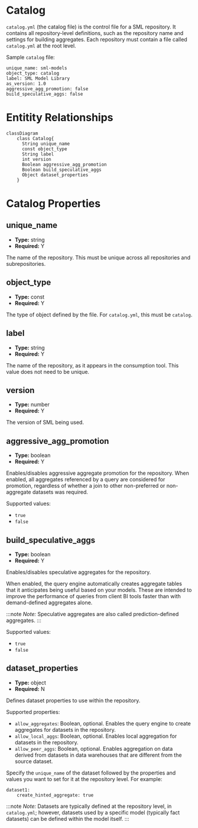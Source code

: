 # Catalog

`catalog.yml` (the catalog file) is the control file for a SML
repository. It contains all repository-level definitions, such as the
repository name and settings for building aggregates. Each repository
must contain a file called `catalog.yml` at the root level.

Sample `catalog` file:
```
unique_name: sml-models
object_type: catalog
label: SML Model Library
as_version: 1.0
aggressive_agg_promotion: false
build_speculative_aggs: false
```

# Entitity Relationships

```mermaid
classDiagram
    class Catalog{
      String unique_name
      const object_type
      String label
      int version
      Boolean aggressive_agg_promotion
      Boolean build_speculative_aggs
      Object dataset_properties
    }
```

# Catalog Properties

## unique_name

- **Type:** string
- **Required:** Y

The name of the repository. This must be unique across all repositories
and subrepositories.

## object_type

- **Type:** const
- **Required:** Y

The type of object defined by the file. For `catalog.yml`, this must be
`catalog`.

## label

- **Type:** string
- **Required:** Y

The name of the repository, as it appears in the consumption tool. This value does
not need to be unique.

## version

- **Type:** number
- **Required:** Y

The version of SML being used.

## aggressive_agg_promotion

- **Type:** boolean
- **Required:** Y

Enables/disables aggressive aggregate promotion for the repository. When
enabled, all aggregates referenced by a query are considered for
promotion, regardless of whether a join to other non-preferred or
non-aggregate datasets was required.

Supported values:

- `true`
- `false`

## build_speculative_aggs

- **Type:** boolean
- **Required:** Y

Enables/disables speculative aggregates for the repository.

When enabled, the query engine automatically creates aggregate tables
that it anticipates being useful based on your models. These are
intended to improve the performance of queries from client BI tools
faster than with demand-defined aggregates alone.

:::note
*Note:* Speculative aggregates are also called prediction-defined
aggregates.
:::

Supported values:

- `true`
- `false`

## dataset_properties

- **Type:** object
- **Required:** N

Defines dataset properties to use within the repository.

Supported properties:

- `allow_aggregates`: Boolean, optional. Enables the query engine to
  create aggregates for datasets in the repository.
- `allow_local_aggs`: Boolean, optional. Enables local aggregation for
  datasets in the repository.
- `allow_peer_aggs`: Boolean, optional. Enables aggregation on data
  derived from datasets in data warehouses that are different from the
  source dataset.

Specify the `unique_name` of the dataset followed by the properties and
values you want to set for it at the repository level. For example:

    dataset1:
        create_hinted_aggregate: true

:::note
*Note:* Datasets are typically defined at the repository level, in
`catalog.yml`; however, datasets used by a specific model (typically
fact datasets) can be defined within the model itself.
:::
